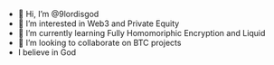 - 👋 Hi, I’m @9lordisgod
- 👀 I’m interested in Web3 and Private Equity
- 🌱 I’m currently learning Fully Homomoriphic Encryption and Liquid
- 💞️ I’m looking to collaborate on BTC projects
- I believe in God 
<!---
9lordisgod/9lordisgod is a ✨ special ✨ repository because its `README.md` (this file) appears on your GitHub profile.
You can click the Preview link to take a look at your changes.
--->
